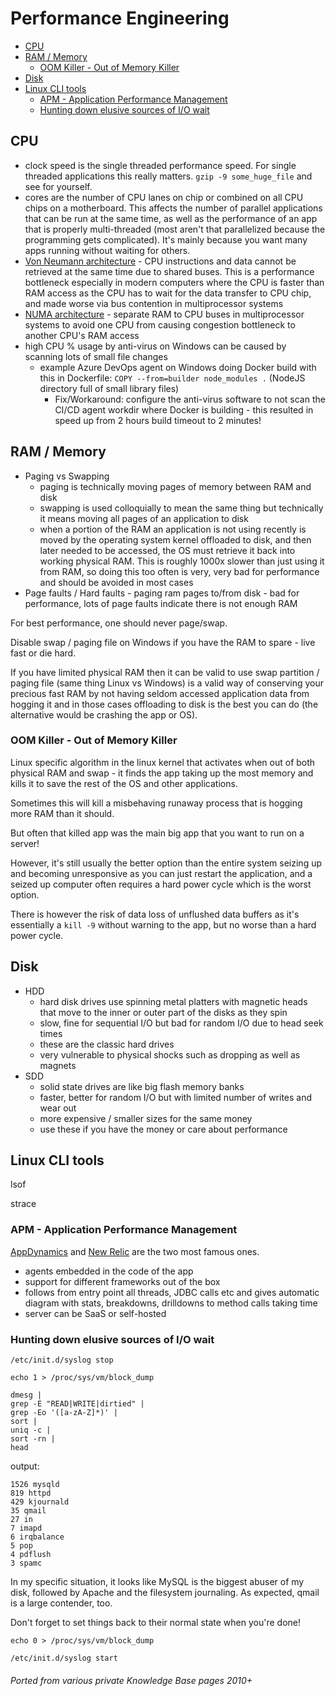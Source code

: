 # Performance Engineering

<!-- INDEX_START -->

- [CPU](#cpu)
- [RAM / Memory](#ram--memory)
  - [OOM Killer - Out of Memory Killer](#oom-killer---out-of-memory-killer)
- [Disk](#disk)
- [Linux CLI tools](#linux-cli-tools)
  - [APM - Application Performance Management](#apm---application-performance-management)
  - [Hunting down elusive sources of I/O wait](#hunting-down-elusive-sources-of-io-wait)

<!-- INDEX_END -->

## CPU

- clock speed is the single threaded performance speed. For single threaded applications this really matters. `gzip -9 some_huge_file` and see for yourself.
- cores are the number of CPU lanes on chip or combined on all CPU chips on a motherboard. This affects the number of parallel applications that can be run at the same time, as well as the performance of an app that is properly multi-threaded (most aren't that parallelized because the programming gets complicated). It's mainly because you want many apps running without waiting for others.
- [Von Neumann architecture](https://en.wikipedia.org/wiki/Von_Neumann_architecture) - CPU instructions and data cannot be retrieved at the same time due to shared buses. This is a performance bottleneck especially in modern computers where the CPU is faster than RAM access as the CPU has to wait for the data transfer to CPU chip, and made worse via bus contention in multiprocessor systems
- [NUMA architecture](https://en.wikipedia.org/wiki/Non-uniform_memory_access) - separate RAM to CPU buses in multiprocessor systems to avoid one CPU from causing congestion bottleneck to another CPU's RAM access
- high CPU % usage by anti-virus on Windows can be caused by scanning lots of small file changes
  - example Azure DevOps agent on Windows doing Docker build with this in Dockerfile: `COPY --from=builder node_modules .` (NodeJS directory full of small library files)
    - Fix/Workaround: configure the anti-virus software to not scan the CI/CD agent workdir where Docker is building - this resulted in speed up from 2 hours build timeout to 2 minutes!

## RAM / Memory

- Paging vs Swapping
  - paging is technically moving pages of memory between RAM and disk
  - swapping is used colloquially to mean the same thing but technically it means moving all pages of an application to disk
  - when a portion of the RAM an application is not using recently is moved by the operating system kernel offloaded to disk, and then later needed to be accessed, the OS must retrieve it back into working physical RAM. This is roughly 1000x slower than just using it from RAM, so doing this too often is very, very bad for performance and should be avoided in most cases
- Page faults / Hard faults - paging ram pages to/from disk - bad for performance, lots of page faults indicate there is not enough RAM

For best performance, one should never page/swap.

Disable swap / paging file on Windows if you have the RAM to spare - live fast or die hard.

If you have limited physical RAM then it can be valid to use swap partition / paging file (same thing Linux vs Windows) is a valid way of conserving your precious fast RAM by not having seldom accessed application data from hogging it and in those cases offloading to disk is the best you can do (the alternative would be crashing the app or OS).

### OOM Killer - Out of Memory Killer

Linux specific algorithm in the linux kernel that activates when out of both physical RAM and swap - it finds the app taking up the most memory and kills it to save the rest of the OS and other applications.

Sometimes this will kill a misbehaving runaway process that is hogging more RAM than it should.

But often that killed app was the main big app that you want to run on a server!

However, it's still usually the better option than the entire system seizing up and becoming unresponsive as you can just restart the application, and a seized up computer often requires a hard power cycle which is the worst option.

There is however the risk of data loss of unflushed data buffers as it's essentially a `kill -9` without warning to the app, but no worse than a hard power cycle.

## Disk

- HDD
  - hard disk drives use spinning metal platters with magnetic heads that move to the inner or outer part of the disks as they spin
  - slow, fine for sequential I/O but bad for random I/O due to head seek times
  - these are the classic hard drives
  - very vulnerable to physical shocks such as dropping as well as magnets
- SDD
  - solid state drives are like big flash memory banks
  - faster, better for random I/O but with limited number of writes and wear out
  - more expensive / smaller sizes for the same money
  - use these if you have the money or care about performance

## Linux CLI tools

lsof

strace


### APM - Application Performance Management

[AppDynamics](https://www.appdynamics.com/) and [New Relic](https://newrelic.com/) are the two most famous ones.

- agents embedded in the code of the app
- support for different frameworks out of the box
- follows from entry point all threads, JDBC calls etc and gives automatic diagram with stats, breakdowns, drilldowns to method calls taking time
- server can be SaaS or self-hosted

### Hunting down elusive sources of I/O wait

```shell
/etc/init.d/syslog stop
```
```shell
echo 1 > /proc/sys/vm/block_dump
```

```shell
dmesg |
grep -E "READ|WRITE|dirtied" |
grep -Eo '([a-zA-Z]*)' |
sort |
uniq -c |
sort -rn |
head
```

output:

```
1526 mysqld
819 httpd
429 kjournald
35 qmail
27 in
7 imapd
6 irqbalance
5 pop
4 pdflush
3 spamc
```

In my specific situation, it looks like MySQL is the biggest abuser of my disk, followed by Apache and the filesystem journaling. As expected, qmail is a large contender, too.

Don't forget to set things back to their normal state when you're done!

```shell
echo 0 > /proc/sys/vm/block_dump
```

```shell
/etc/init.d/syslog start
```

###### Ported from various private Knowledge Base pages 2010+
